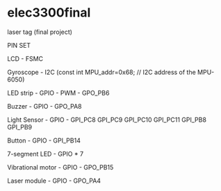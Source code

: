 # elec3300final
laser tag (final project)



PIN SET

LCD - FSMC 

Gyroscope - I2C (const int MPU_addr=0x68;  // I2C address of the MPU-6050)

LED strip - GPIO - PWM  -  GPO_PB6 

Buzzer - GPIO - GPO_PA8

Light Sensor - GPIO -   GPI_PC8
			GPI_PC9
			GPI_PC10
			GPI_PC11
			GPI_PB8
			GPI_PB9
			
Button - GPIO - GPI_PB14

7-segment LED - GPIO * 7

Vibrational motor - GPIO - GPO_PB15

Laser module - GPIO - GPO_PA4
